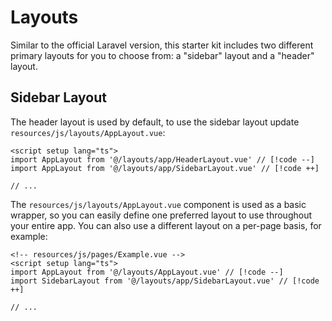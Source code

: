 # Layouts

Similar to the official Laravel version, this starter kit includes two different primary layouts for you to choose from: a "sidebar" layout and a "header" layout. 

## Sidebar Layout

The header layout is used by default, to use the sidebar layout update `resources/js/layouts/AppLayout.vue`:

```vue
<script setup lang="ts">
import AppLayout from '@/layouts/app/HeaderLayout.vue' // [!code --]
import AppLayout from '@/layouts/app/SidebarLayout.vue' // [!code ++]

// ...
```

The `resources/js/layouts/AppLayout.vue` component is used as a basic wrapper, so you can easily define one preferred layout to use throughout your entire app. You can also use a different layout on a per-page basis, for example:

```vue
<!-- resources/js/pages/Example.vue -->
<script setup lang="ts">
import AppLayout from '@/layouts/AppLayout.vue' // [!code --]
import SidebarLayout from '@/layouts/app/SidebarLayout.vue' // [!code ++]

// ...
```
